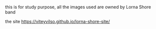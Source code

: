 this is for study purpose, all the images used are owned by Lorna Shore band

the site https://viteyvilso.github.io/lorna-shore-site/
